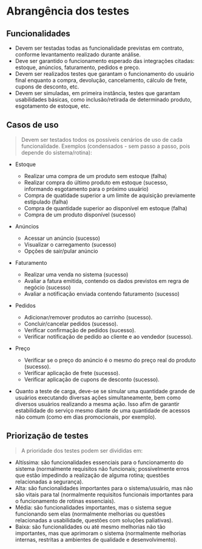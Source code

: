 # Abrangência dos testes

## Funcionalidades
- Devem ser testadas todas as funcionalidade previstas em contrato, conforme levantamento realizado durante análise. 
- Deve ser garantido o funcionamento esperado das integrações citadas: estoque, anúncios, faturamento, pedidos e preço.
- Devem ser realizados testes que garantam o funcionamento do usuário final enquanto a compra, devolução, cancelamento, cálculo de frete, cupons de desconto, etc.
- Devem ser simuladas, em primeira instância, testes que garantam usabilidades básicas, como inclusão/retirada de determinado produto, esgotamento de estoque, etc.

## Casos de uso
> Devem ser testados todos os possíveis cenários de uso de cada funcionalidade. Exemplos (condensados - sem passo a passo, pois depende do sistema/rotina):
- Estoque
  - Realizar uma compra de um produto sem estoque (falha)
  - Realizar compra do último produto em estoque (sucesso, informando esgotamento para o próximo usuário)
  - Compra de quatidade superior a um limite de aquisição previamente estipulado (falha)
  - Compra de quantidade superior ao disponível em estoque (falha)
  - Compra de um produto disponível (sucesso)
- Anúncios
  - Acessar un anúncio (sucesso)
  - Visualizar o carregamento (sucesso)
  - Opções de sair/pular anúncio
- Faturamento
  - Realizar uma venda no sistema (sucesso)
  - Avaliar a fatura emitida, contendo os dados previstos em regra de negócio (sucesso)
  - Avaliar a notificação enviada contendo faturamento (sucesso)
- Pedidos
  - Adicionar/remover produtos ao carrinho (sucesso).
  - Concluir/cancelar pedidos (sucesso).
  - Verificar confirmação de pedidos (sucesso).
  - Verificar notificação de pedido ao cliente e ao vendedor (sucesso).
- Preço
  - Verificar se o preço do anúncio é o mesmo do preço real do produto (sucesso).
  - Verificar aplicação de frete (sucesso).
  - Verificar aplicação de cupons de desconto (sucesso).

- Quanto a teste de carga, deve-se se simular uma quantidade grande de usuários executando diversas ações simultaneamente, bem como diversos usuários realizando a mesma ação. Isso afim de garantir estabilidade do serviço mesmo diante de uma quantidade de acessos não comum (como em dias promocionais, por exemplo).

## Priorização de testes
> A prioridade dos testes podem ser divididas em:
- Altíssima: são funcionalidades essenciais para o funcionamento do sistema (normalmente requisitos não funcionais; possivelmente erros que estão impedindo a realização de alguma rotina; questões relacionadas a segurança).
- Alta: são funcionalidades importantes para o sistema/usuário, mas não são vitais para tal (normalmente requisitos funcionais importantes para o funcionamento de rotinas essenciais).
- Média: são funcionalidades importantes, mas o sistema segue funcionando sem elas (normalmente melhorias ou questões relacionadas a usabilidade, questões com soluções paliativas).
- Baixa: são funcionalidades ou até mesmo melhorias não tão importantes, mas que aprimoram o sistema (normalmente melhorias internas, restritas a ambientes de qualidade e desenvolvimento).
